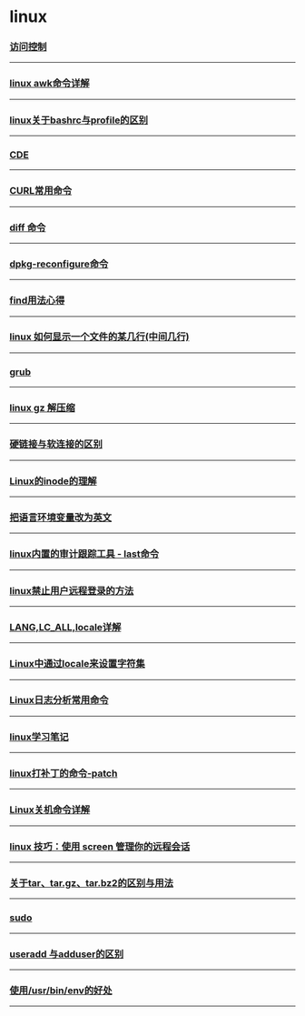 linux
=====

### [访问控制](access-control)

---

### [linux awk命令详解](awk)

---

### [linux关于bashrc与profile的区别](bashrc-profile-diff)

---

### [CDE](cde)

---

### [CURL常用命令](curl)

---

### [diff 命令](diff)

---

### [dpkg-reconfigure命令](dpkg-reconfigure)

---

### [find用法心得](find)

---

### [linux 如何显示一个文件的某几行(中间几行)](get-appointed-line-from-a-file)

---

### [grub](grub)

---

### [linux gz 解压缩](gzip)

---

### [硬链接与软连接的区别](hard-link-and-soft-link)

---

### [Linux的inode的理解](inode)

---

### [把语言环境变量改为英文](lang)

---

### [linux内置的审计跟踪工具 - last命令](last)

---

### [linux禁止用户远程登录的方法](linux-deny-ssh-login)

---

### [LANG,LC_ALL,locale详解](locale-detail)

---

### [Linux中通过locale来设置字符集](locale)

---

### [Linux日志分析常用命令](log-analysis-commands)

---

### [linux学习笔记](note)

---

### [linux打补丁的命令-patch](patch)

---

### [Linux关机命令详解](poweroff)

---

### [linux 技巧：使用 screen 管理你的远程会话](screen)

---

### [关于tar、tar.gz、tar.bz2的区别与用法](something-about-tar-targz-tarbz2)

---

### [sudo](sudo)

---

### [useradd 与adduser的区别](useradd-and-adduser)

---

### [使用/usr/bin/env的好处](usr-bin-env-advantage)

---
